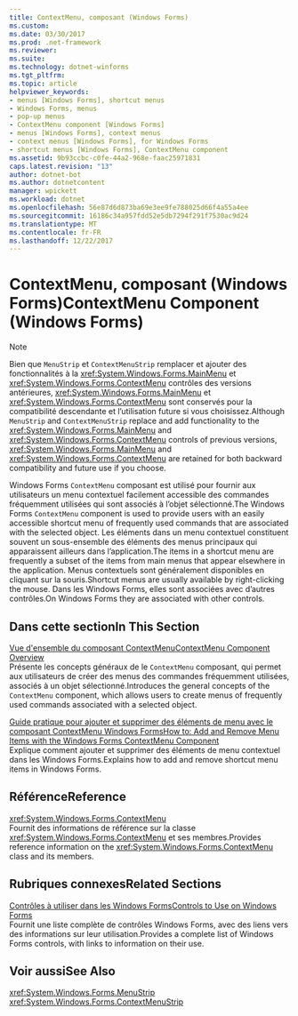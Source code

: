 ```yaml
---
title: ContextMenu, composant (Windows Forms)
ms.custom: 
ms.date: 03/30/2017
ms.prod: .net-framework
ms.reviewer: 
ms.suite: 
ms.technology: dotnet-winforms
ms.tgt_pltfrm: 
ms.topic: article
helpviewer_keywords:
- menus [Windows Forms], shortcut menus
- Windows Forms, menus
- pop-up menus
- ContextMenu component [Windows Forms]
- menus [Windows Forms], context menus
- context menus [Windows Forms], for Windows Forms
- shortcut menus [Windows Forms], ContextMenu component
ms.assetid: 9b93ccbc-c0fe-44a2-968e-faac25971831
caps.latest.revision: "13"
author: dotnet-bot
ms.author: dotnetcontent
manager: wpickett
ms.workload: dotnet
ms.openlocfilehash: 56e87d6d873ba69e3ee9fe788025d66f4a55a4ee
ms.sourcegitcommit: 16186c34a957fdd52e5db7294f291f7530ac9d24
ms.translationtype: MT
ms.contentlocale: fr-FR
ms.lasthandoff: 12/22/2017
---
```

# <a name="contextmenu-component-windows-forms"></a><span data-ttu-id="ed859-102">ContextMenu, composant (Windows Forms)</span><span class="sxs-lookup"><span data-stu-id="ed859-102">ContextMenu Component (Windows Forms)</span></span>
> [!NOTE]
>  <span data-ttu-id="ed859-103">Bien que `MenuStrip` et `ContextMenuStrip` remplacer et ajouter des fonctionnalités à la <xref:System.Windows.Forms.MainMenu> et <xref:System.Windows.Forms.ContextMenu> contrôles des versions antérieures, <xref:System.Windows.Forms.MainMenu> et <xref:System.Windows.Forms.ContextMenu> sont conservés pour la compatibilité descendante et l’utilisation future si vous choisissez.</span><span class="sxs-lookup"><span data-stu-id="ed859-103">Although `MenuStrip` and `ContextMenuStrip` replace and add functionality to the <xref:System.Windows.Forms.MainMenu> and <xref:System.Windows.Forms.ContextMenu> controls of previous versions, <xref:System.Windows.Forms.MainMenu> and <xref:System.Windows.Forms.ContextMenu> are retained for both backward compatibility and future use if you choose.</span></span>  
  
 <span data-ttu-id="ed859-104">Windows Forms `ContextMenu` composant est utilisé pour fournir aux utilisateurs un menu contextuel facilement accessible des commandes fréquemment utilisées qui sont associés à l’objet sélectionné.</span><span class="sxs-lookup"><span data-stu-id="ed859-104">The Windows Forms `ContextMenu` component is used to provide users with an easily accessible shortcut menu of frequently used commands that are associated with the selected object.</span></span> <span data-ttu-id="ed859-105">Les éléments dans un menu contextuel constituent souvent un sous-ensemble des éléments des menus principaux qui apparaissent ailleurs dans l’application.</span><span class="sxs-lookup"><span data-stu-id="ed859-105">The items in a shortcut menu are frequently a subset of the items from main menus that appear elsewhere in the application.</span></span> <span data-ttu-id="ed859-106">Menus contextuels sont généralement disponibles en cliquant sur la souris.</span><span class="sxs-lookup"><span data-stu-id="ed859-106">Shortcut menus are usually available by right-clicking the mouse.</span></span> <span data-ttu-id="ed859-107">Dans les Windows Forms, elles sont associées avec d’autres contrôles.</span><span class="sxs-lookup"><span data-stu-id="ed859-107">On Windows Forms they are associated with other controls.</span></span>  
  
## <a name="in-this-section"></a><span data-ttu-id="ed859-108">Dans cette section</span><span class="sxs-lookup"><span data-stu-id="ed859-108">In This Section</span></span>  
 [<span data-ttu-id="ed859-109">Vue d'ensemble du composant ContextMenu</span><span class="sxs-lookup"><span data-stu-id="ed859-109">ContextMenu Component Overview</span></span>](../../../../docs/framework/winforms/controls/contextmenu-component-overview-windows-forms.md)  
 <span data-ttu-id="ed859-110">Présente les concepts généraux de le `ContextMenu` composant, qui permet aux utilisateurs de créer des menus des commandes fréquemment utilisées, associés à un objet sélectionné.</span><span class="sxs-lookup"><span data-stu-id="ed859-110">Introduces the general concepts of the `ContextMenu` component, which allows users to create menus of frequently used commands associated with a selected object.</span></span>  
  
 [<span data-ttu-id="ed859-111">Guide pratique pour ajouter et supprimer des éléments de menu avec le composant ContextMenu Windows Forms</span><span class="sxs-lookup"><span data-stu-id="ed859-111">How to: Add and Remove Menu Items with the Windows Forms ContextMenu Component</span></span>](../../../../docs/framework/winforms/controls/add-and-remove-menu-items-with-wf-contextmenu-component.md)  
 <span data-ttu-id="ed859-112">Explique comment ajouter et supprimer des éléments de menu contextuel dans les Windows Forms.</span><span class="sxs-lookup"><span data-stu-id="ed859-112">Explains how to add and remove shortcut menu items in Windows Forms.</span></span>  
  
## <a name="reference"></a><span data-ttu-id="ed859-113">Référence</span><span class="sxs-lookup"><span data-stu-id="ed859-113">Reference</span></span>  
 <xref:System.Windows.Forms.ContextMenu>  
 <span data-ttu-id="ed859-114">Fournit des informations de référence sur la classe <xref:System.Windows.Forms.ContextMenu> et ses membres.</span><span class="sxs-lookup"><span data-stu-id="ed859-114">Provides reference information on the <xref:System.Windows.Forms.ContextMenu> class and its members.</span></span>  
  
## <a name="related-sections"></a><span data-ttu-id="ed859-115">Rubriques connexes</span><span class="sxs-lookup"><span data-stu-id="ed859-115">Related Sections</span></span>  
 [<span data-ttu-id="ed859-116">Contrôles à utiliser dans les Windows Forms</span><span class="sxs-lookup"><span data-stu-id="ed859-116">Controls to Use on Windows Forms</span></span>](../../../../docs/framework/winforms/controls/controls-to-use-on-windows-forms.md)  
 <span data-ttu-id="ed859-117">Fournit une liste complète de contrôles Windows Forms, avec des liens vers des informations sur leur utilisation.</span><span class="sxs-lookup"><span data-stu-id="ed859-117">Provides a complete list of Windows Forms controls, with links to information on their use.</span></span>  
  
## <a name="see-also"></a><span data-ttu-id="ed859-118">Voir aussi</span><span class="sxs-lookup"><span data-stu-id="ed859-118">See Also</span></span>  
 <xref:System.Windows.Forms.MenuStrip>  
 <xref:System.Windows.Forms.ContextMenuStrip>
